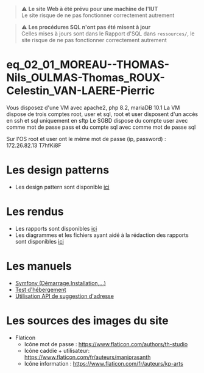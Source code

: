 > ⚠️ **Le site Web à été prévu pour une machine de l'IUT**<br>Le site risque de ne pas fonctionner correctement autrement

> ⚠️ **Les procédures SQL n'ont pas été misent à jour**<br>Celles mises à jours sont dans le Rapport d'SQL dans `ressources/`, le site risque de ne pas fonctionner correctement autrement

# eq_02_01_MOREAU--THOMAS-Nils_OULMAS-Thomas_ROUX-Celestin_VAN-LAERE-Pierric


Vous disposez d'une VM avec apache2, php 8.2,  mariaDB 10.1 
La VM dispose de trois comptes root, user et sql, root et user disposent d'un accès en ssh et sql uniquement en sftp
Le SGBD dispose du compte user avec comme mot de passe pass et du compte sql avec comme mot de passe sql

Sur l'OS root et user ont le même mot de passe (ip, password) :
172.26.82.13
T7hfKi8F


# Les design patterns
- Les design pattern sont disponible [ici](ressources/designsPatterns/)

# Les rendus
- Les rapports sont disponibles [ici](ressources/Rapports/)
- Les diagrammes et les fichiers ayant aidé à la rédaction des rapports sont disponibles [ici](ressources/Rapports/Diagrammes%20et%20fichiers/)

# Les manuels
- [Symfony (Démarrage,Installation,...)](ressources/manuels/symfony.md)
- [Test d'hébergement](ressources/manuels/setup_test_hebergement.md)
- [Utilisation API de suggestion d'adresse](ressources/manuels/setup_suggestion_adresse.md)

# Les sources des images du site

- Flaticon
    -  Icône mot de passe : https://www.flaticon.com/authors/th-studio
    -  Icône caddie + utilisateur: https://www.flaticon.com/fr/auteurs/maniprasanth
    -  Icône information : https://www.flaticon.com/fr/auteurs/kp-arts

